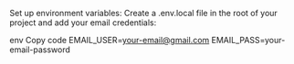Set up environment variables:
Create a .env.local file in the root of your project and add your email credentials:

env
Copy code
EMAIL_USER=your-email@gmail.com
EMAIL_PASS=your-email-password
